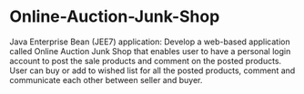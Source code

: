 # Online-Auction-Junk-Shop
Java Enterprise Bean (JEE7) application: Develop a web-based application called Online Auction Junk Shop that enables user to have a personal login account to post the sale products and comment on the posted products. User can buy or add to wished list for all the posted products, comment and communicate each other between seller and buyer.
